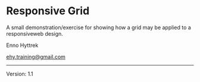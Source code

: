 # Responsive Grid

A small demonstration/exercise for showing how a grid may be applied to a responsiveweb design.

Enno Hyttrek

ehy.training@gmail.com

---

Version: 1.1